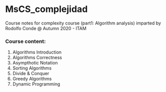 # MsCS_complejidad

Course notes for complexity course (part1: Algorithm analysis) imparted by Rodolfo Conde @ Autumn 2020 - ITAM

### Course content:

1. Algorithms Introduction
2. Algorithms Correctness
3. Asympthotic Notation
4. Sorting Algorithms
5. Divide & Conquer
6. Greedy Algorithms
7. Dynamic Programming


